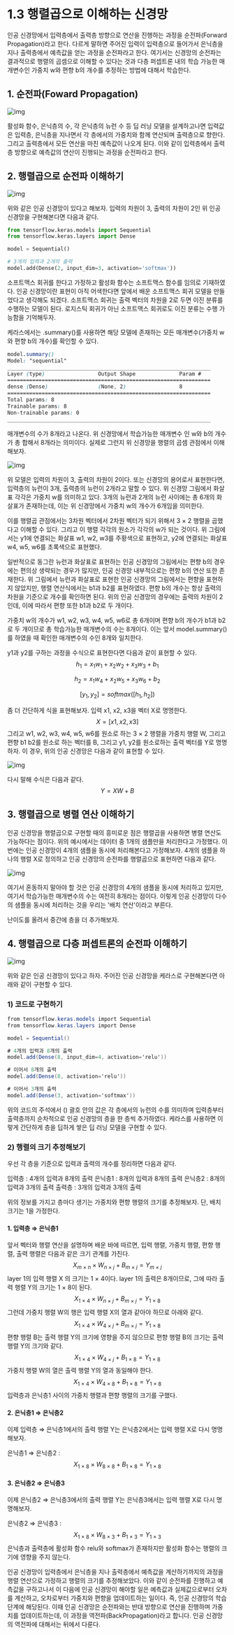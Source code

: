 # 1.3 행렬곱으로 이해하는 신경망

인공 신경망에서 입력층에서 출력층 방향으로 연산을 진행하는 과정을 순전파(Forward Propagation)라고 한다. 다르게 말하면 주어진 입력이 입력층으로 들어가서 은닉층을 지나 출력층에서 예측값을 얻는 과정을 순전파라고 한다. 여기서는 신경망의 순전파는 결과적으로 행렬의 곱셈으로 이해할 수 있다는 것과 다층 퍼셉트론 내의 학습 가능한 매개변수인 가중치 w와 편향 b의 개수를 추정하는 방법에 대해서 학습한다.

## 1. 순전파(Foward Propagation)

![img](https://wikidocs.net/images/page/36033/%EC%88%9C%EC%A0%84%ED%8C%8C.PNG)

활성화 함수, 은닉층의 수, 각 은닉층의 뉴런 수 등 딥 러닝 모델을 설계하고나면 입력값은 입력층, 은닉층을 지나면서 각 층에서의 가중치와 함께 연산되며 출력층으로 향한다. 그리고 출력층에서 모든 연산을 마친 예측값이 나오게 된다. 이와 같이 입력층에서 출력층 방향으로 예측값의 연산이 진행되는 과정을 순전파라고 한다.

## 2. 행렬곱으로 순전파 이해하기

![img](https://wikidocs.net/images/page/150781/original_nn.PNG)

위와 같은 인공 신경망이 있다고 해보자. 입력의 차원이 3, 출력의 차원이 2인 위 인공 신경망을 구현해본다면 다음과 같다.

```python
from tensorflow.keras.models import Sequential
from tensorflow.keras.layers import Dense

model = Sequential()

# 3개의 입력과 2개의 출력
model.add(Dense(2, input_dim=3, activation='softmax'))
```

소프트맥스 회귀를 한다고 가정하고 활성화 함수는 소프트맥스 함수를 임의로 기재하였다. 인공 신경망이란 표현이 아직 어색한다면 앞에서 배운 소프트맥스 회귀 모델을 만들었다고 생각해도 되겠다. 소프트맥스 회귀는 출력 벡터의 차원을 2로 두면 이진 분류를 수행하는 모델이 된다. 로지스틱 회귀가 아닌 소프트맥스 회귀로도 이진 분류는 수행 가능함을 기억해두자.

케라스에서는 .summary()를 사용하면 해당 모델에 존재하는 모든 매개변수(가중치 w와 편향 b의 개수)를 확인할 수 있다.

```scss
model.summary()
Model: "sequential"
_________________________________________________________________
Layer (type)                 Output Shape              Param #   
=================================================================
dense (Dense)                (None, 2)                 8         
=================================================================
Total params: 8
Trainable params: 8
Non-trainable params: 0
_________________________________________________________________
```

매개변수의 수가 8개라고 나온다. 위 신경망에서 학습가능한 매개변수 인 w와 b의 개수가 총 합해서 8개라는 의미이다. 실제로 그런지 위 신경망을 행렬의 곱셈 관점에서 이해해보자.

![img](https://wikidocs.net/images/page/150781/nn.PNG)

위 모델은 입력의 차원이 3, 출력의 차원이 2이다. 또는 신경망의 용어로서 표현한다면, 입력층의 뉴런이 3개, 출력층의 뉴런이 2개라고 말할 수 있다. 위 신경망 그림에서 화살표 각각은 가중치 w를 의미하고 있다. 3개의 뉴런과 2개의 뉴런 사이에는 총 6개의 화살표가 존재하는데, 이는 위 신경망에서 가중치 w의 개수가 6개임을 의미한다.

이를 행렬곱 관점에서는 3차원 벡터에서 2차원 벡터가 되기 위해서 3 × 2 행렬을 곱했다고 이해할 수 있다. 그리고 이 행렬 각각의 원소가 각각의 w가 되는 것이다. 위 그림에서는 y1에 연결되는 화살표 w1, w2, w3를 주황색으로 표현하고, y2에 연결되는 화살표 w4, w5, w6를 초록색으로 표현했다.

일반적으로 동그란 뉴런과 화살표로 표현하는 인공 신경망의 그림에서는 편향 b의 경우에는 편의상 생략되는 경우가 많지만, 인공 신경망 내부적으로는 편향 b의 연산 또한 존재한다. 위 그림에서 뉴런과 화살표로 표현한 인공 신경망의 그림에서는 편향을 표현하지 않았지만, 행렬 연산식에서는 b1과 b2를 표현하였다. 편향 b의 개수는 항상 출력의 차원을 기준으로 개수를 확인하면 된다. 위의 인공 신경망의 경우에는 출력의 차원이 2인데, 이에 따라서 편향 또한 b1과 b2로 두 개이다.

가중치 w의 개수가 w1, w2, w3, w4, w5, w6로 총 6개이며 편향 b의 개수가 b1과 b2로 두 개이므로 총 학습가능한 매개변수의 수는 8개이다. 이는 앞서 model.summary()를 하였을 때 확인한 매개변수의 수인 8개와 일치한다.

y1과 y2를 구하는 과정을 수식으로 표현한다면 다음과 같이 표현할 수 있다.
$$
h_{1} = x_{1}w_{1} + x_{2}w_{2} + x_{3}w_{3} + b_{1}
$$

$$
h_{2} = x_{1}w_{4} + x_{2}w_{5} + x_{3}w_{6} + b_{2}
$$

$$
[y_{1}, y_{2}] = softmax([h_{1}, h_{2}])
$$

좀 더 간단하게 식을 표현해보자. 입력 x1, x2, x3을 벡터 X로 명명한다.
$$
X=[x1,x2,x3]
$$
그리고 w1, w2, w3, w4, w5, w6를 원소로 하는 3 × 2 행렬을 가중치 행렬 W, 그리고 편향 b1 b2를 원소로 하는 벡터를 B, 그리고 y1, y2를 원소로하는 출력 벡터를 Y로 명명하자. 이 경우, 위의 인공 신경망은 다음과 같이 표현할 수 있다.

![img](https://wikidocs.net/images/page/150781/matrix_multiplication.PNG)

다시 말해 수식은 다음과 같다.
$$
Y=XW+B
$$


## 3. 행렬곱으로 병렬 연산 이해하기

인공 신경망을 행렬곱으로 구현할 때의 흥미로운 점은 행렬곱을 사용하면 병렬 연산도 가능하다는 점이다. 위의 예시에서는 데이터 중 1개의 샘플만을 처리한다고 가정했다. 이번에는 인공 신경망이 4개의 샘플을 동시에 처리해본다고 가정해보자. 4개의 샘플을 하나의 행렬 X로 정의하고 인공 신경망의 순전파를 행렬곱으로 표현하면 다음과 같다.

![img](https://wikidocs.net/images/page/150781/parallel_nn.PNG)

여기서 혼동하지 말아야 할 것은 인공 신경망의 4개의 샘플을 동시에 처리하고 있지만, 여기서 학습가능한 매개변수의 수는 여전히 8개라는 점이다. 이렇게 인공 신경망이 다수의 샘플을 동시에 처리하는 것을 우리는 '배치 연산'이라고 부른다.

난이도를 올려서 중간에 층을 더 추가해보자.

## 4. 행렬곱으로 다층 퍼셉트론의 순전파 이해하기

![img](https://wikidocs.net/images/page/24987/neuralnetwork_final.PNG)

위와 같은 인공 신경망이 있다고 하자. 주어진 인공 신경망을 케라스로 구현해본다면 아래와 같이 구현할 수 있다.

### 1) 코드로 구현하기

```csharp
from tensorflow.keras.models import Sequential
from tensorflow.keras.layers import Dense

model = Sequential()

# 4개의 입력과 8개의 출력
model.add(Dense(8, input_dim=4, activation='relu'))

# 이어서 8개의 출력
model.add(Dense(8, activation='relu'))

# 이어서 3개의 출력
model.add(Dense(3, activation='softmax'))
```

위의 코드의 주석에서 () 괄호 안의 값은 각 층에서의 뉴런의 수를 의미하며 입력층부터 출력층까지 순차적으로 인공 신경망의 층을 한 층씩 추가하였다. 케라스를 사용하면 이렇게 간단하게 층을 딥하게 쌓은 딥 러닝 모델을 구현할 수 있다.

### 2) 행렬의 크기 추정해보기

우선 각 층을 기준으로 입력과 출력의 개수를 정리하면 다음과 같다.

입력층 : 4개의 입력과 8개의 출력
은닉층1 : 8개의 입력과 8개의 출력
은닉층2 : 8개의 입력과 3개의 출력
출력층 : 3개의 입력과 3개의 출력

위의 정보를 가지고 층마다 생기는 가중치와 편향 행렬의 크기를 추정해보자. 단, 배치 크기는 1을 가정한다.

#### 1. 입력층 ⇒ 은닉층1

앞서 벡터와 행렬 연산을 설명하며 배운 바에 따르면, 입력 행렬, 가중치 행렬, 편향 행렬, 출력 행렬은 다음과 같은 크기 관계를 가진다.
$$
X_{m\ \text{×}\ n} × W_{n\ \text{×}\ j} + B_{m\ \text{×}\ j} = Y_{m\ \text{×}\ j}
$$
layer 1의 입력 행렬 X 의 크기는 1 × 4이다. layer 1의 출력은 8개이므로, 그에 따라 출력 행렬 Y의 크기는 1 × 8이 된다.
$$
X_{1\ \text{×}\ 4} × W_{n\ \text{×}\ j} + B_{m\ \text{×}\ j} = Y_{1\ \text{×}\ 8}
$$
그런데 가중치 행렬 W의 행은 입력 행렬 X의 열과 같아야 하므로 아래와 같다.
$$
X_{1\ \text{×}\ 4} × W_{4\ \text{×}\ j} + B_{m\ \text{×}\ j} = Y_{1\ \text{×}\ 8}
$$
편향 행렬 B는 출력 행렬 Y의 크기에 영향을 주지 않으므로 편향 행렬 B의 크기는 출력 행렬 Y의 크기와 같다.
$$
X_{1\ \text{×}\ 4} × W_{4\ \text{×}\ j} + B_{1\ \text{×}\ 8} = Y_{1\ \text{×}\ 8}
$$
가중치 행렬 W의 열은 출력 행렬 Y의 열과 동일해야 한다.
$$
X_{1\ \text{×}\ 4} × W_{4\ \text{×}\ 8} + B_{1\ \text{×}\ 8} = Y_{1\ \text{×}\ 8}
$$
입력층과 은닉층1 사이의 가중치 행렬과 편향 행렬의 크기를 구했다.

#### 2. 은닉층1 ⇒ 은닉층2

이제 입력층 ⇒ 은닉층1에서의 출력 행렬 Y는 은닉층2에서는 입력 행렬 X로 다시 명명해보자.

은닉층1 ⇒ 은닉층2 : 
$$
X_{1\ \text{×}\ 8} × W_{8\ \text{×}\ 8} + B_{1\ \text{×}\ 8} = Y_{1\ \text{×}\ 8}
$$

#### 3. 은닉층2 ⇒ 은닉층3

이제 은닉층2 ⇒ 은닉층3에서의 출력 행렬 Y는 은닉층3에서는 입력 행렬 X로 다시 명명해보자.

은닉층2 ⇒ 은닉층3 :
$$
X_{1\ \text{×}\ 8} × W_{8\ \text{×}\ 3} + B_{1\ \text{×}\ 3} = Y_{1\ \text{×}\ 3}
$$
은닉층과 출력층에 활성화 함수 relu와 softmax가 존재하지만 활성화 함수는 행렬의 크기에 영향을 주지 않는다.

인공 신경망이 입력층에서 은닉층을 지나 출력층에서 예측값을 계산하기까지의 과정을 행렬 연산으로 가정하고 행렬의 크기를 추정해보았다. 이와 같이 순전파를 진행하고 예측값을 구하고나서 이 다음에 인공 신경망이 해야할 일은 예측값과 실제값으로부터 오차를 계산하고, 오차로부터 가중치와 편향을 업데이트하는 일이다. 즉, 인공 신경망의 학습 단계에 해당된다. 이때 인공 신경망은 순전파와는 반대 방향으로 연산을 진행하며 가중치를 업데이트하는데, 이 과정을 역전파(BackPropagation)라고 합니다. 인공 신경망의 역전파에 대해서는 뒤에서 다룬다.
